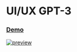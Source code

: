 # UI/UX GPT-3
### [Demo](https://google.com/)
<a href="https://ibb.co/c6Yzh6T"><img src="https://i.ibb.co/bsbp5sd/preview.png" alt="preview" border="0"></a>
